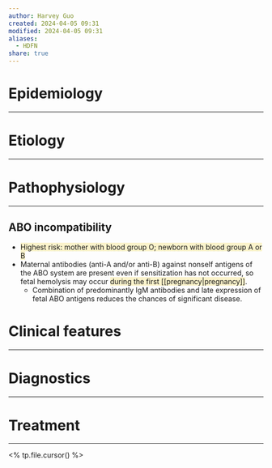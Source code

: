 ```yaml
---
author: Harvey Guo
created: 2024-04-05 09:31
modified: 2024-04-05 09:31
aliases:
  - HDFN
share: true
---
```

# Epidemiology
---


# Etiology
---


# Pathophysiology
---
## ABO incompatibility
- <span style="background:rgba(240, 200, 0, 0.2)">Highest risk: mother with blood group O; newborn with blood group A or B</span>
- Maternal antibodies (anti-A and/or anti-B) against nonself antigens of the ABO system are present even if sensitization has not occurred, so fetal hemolysis may occur <span style="background:rgba(240, 200, 0, 0.2)">during the first [[pregnancy|pregnancy]]</span>.
	- Combination of predominantly IgM antibodies and late expression of fetal ABO antigens reduces the chances of significant disease.

# Clinical features
---


# Diagnostics
---


# Treatment
---
<% tp.file.cursor() %>
